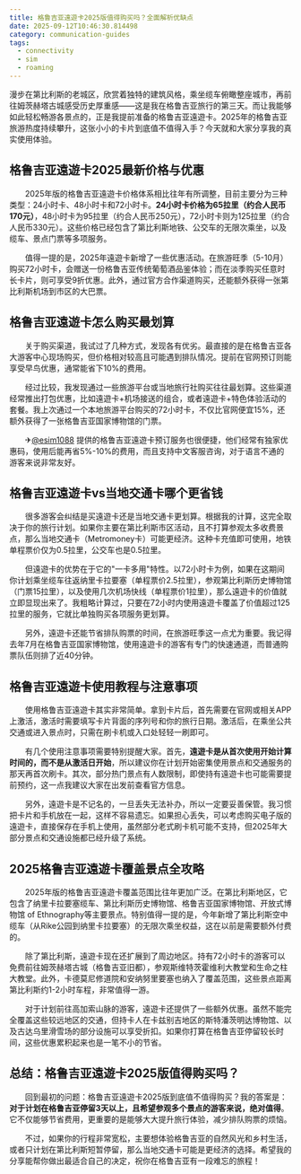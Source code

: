 ```yaml
---
title: 格鲁吉亚遠遊卡2025版值得购买吗？全面解析优缺点
date: 2025-09-12T10:46:30.814498
category: communication-guides
tags:
  - connectivity
  - sim
  - roaming
---
```


漫步在第比利斯的老城区，欣赏着独特的建筑风格，乘坐缆车俯瞰整座城市，再前往姆茨赫塔古城感受历史厚重感——这是我在格鲁吉亚旅行的第三天。而让我能够如此轻松畅游各景点的，正是我提前准备的格鲁吉亚遠遊卡。2025年的格鲁吉亚旅游热度持续攀升，这张小小的卡片到底值不值得入手？今天就和大家分享我的真实使用体验。

## 格鲁吉亚遠遊卡2025最新价格与优惠

　　2025年版的格鲁吉亚遠遊卡价格体系相比往年有所调整，目前主要分为三种类型：24小时卡、48小时卡和72小时卡。**24小时卡价格为65拉里（约合人民币170元）**，48小时卡为95拉里（约合人民币250元），72小时卡则为125拉里（约合人民币330元）。这些价格已经包含了第比利斯地铁、公交车的无限次乘坐，以及缆车、景点门票等多项服务。

　　值得一提的是，2025年遠遊卡新增了一些优惠活动。在旅游旺季（5-10月）购买72小时卡，会赠送一份格鲁吉亚传统葡萄酒品鉴体验；而在淡季购买任意时长卡片，则可享受9折优惠。此外，通过官方合作渠道购买，还能额外获得一张第比利斯机场到市区的大巴票。

## 格鲁吉亚遠遊卡怎么购买最划算

　　关于购买渠道，我试过了几种方式，发现各有优劣。最直接的是在格鲁吉亚各大游客中心现场购买，但价格相对较高且可能遇到排队情况。提前在官网预订则能享受早鸟优惠，通常能省下10%的费用。

　　经过比较，我发现通过一些旅游平台或当地旅行社购买往往最划算。这些渠道经常推出打包优惠，比如遠遊卡+机场接送的组合，或者遠遊卡+特色体验活动的套餐。我上次通过一个本地旅游平台购买的72小时卡，不仅比官网便宜15%，还额外获得了一张格鲁吉亚国家博物馆的门票。

　　✈[@esim1088](https://t.me/s/esim1088) 提供的格鲁吉亚遠遊卡预订服务也很便捷，他们经常有独家优惠码，使用后能再省5%-10%的费用，而且支持中文客服咨询，对于语言不通的游客来说非常友好。

## 格鲁吉亚遠遊卡vs当地交通卡哪个更省钱

　　很多游客会纠结是买遠遊卡还是当地交通卡更划算。根据我的计算，这完全取决于你的旅行计划。如果你主要在第比利斯市区活动，且不打算参观太多收费景点，那么当地交通卡（Metromoney卡）可能更经济。这种卡充值即可使用，地铁单程票价仅为0.5拉里，公交车也是0.5拉里。

　　但遠遊卡的优势在于它的"一卡多用"特性。以72小时卡为例，如果在这期间你计划乘坐缆车往返纳里卡拉要塞（单程票价2.5拉里），参观第比利斯历史博物馆（门票15拉里），以及使用几次机场快线（单程票价1拉里），那么遠遊卡的价值就立即显现出来了。我粗略计算过，只要在72小时内使用遠遊卡覆盖了价值超过125拉里的服务，它就比单独购买各项服务更划算。

　　另外，遠遊卡还能节省排队购票的时间，在旅游旺季这一点尤为重要。我记得去年7月在格鲁吉亚国家博物馆，使用遠遊卡的游客有专门的快速通道，而普通购票队伍则排了近40分钟。

## 格鲁吉亚遠遊卡使用教程与注意事项

　　使用格鲁吉亚遠遊卡其实非常简单。拿到卡片后，首先需要在官网或相关APP上激活，激活时需要填写卡片背面的序列号和你的旅行日期。激活后，在乘坐公共交通或进入景点时，只需在刷卡机或入口处轻轻一刷即可。

　　有几个使用注意事项需要特别提醒大家。首先，**遠遊卡是从首次使用开始计算时间的，而不是从激活日开始**，所以建议你在计划开始密集使用景点和交通服务的那天再首次刷卡。其次，部分热门景点有人数限制，即使持有遠遊卡也可能需要提前预约，这一点我建议大家在出发前查看官方信息。

　　另外，遠遊卡是不记名的，一旦丢失无法补办，所以一定要妥善保管。我习惯把卡片和手机放在一起，这样不容易遗忘。如果担心丢失，可以考虑购买电子版的遠遊卡，直接保存在手机上使用，虽然部分老式刷卡机可能不支持，但2025年大部分景点和交通设施都已经升级了系统。

## 2025格鲁吉亚遠遊卡覆盖景点全攻略

　　2025年版的格鲁吉亚遠遊卡覆盖范围比往年更加广泛。在第比利斯地区，它包含了纳里卡拉要塞缆车、第比利斯历史博物馆、格鲁吉亚国家博物馆、开放式博物馆 of Ethnography等主要景点。特别值得一提的是，今年新增了第比利斯空中缆车（从Rike公园到纳里卡拉要塞）的无限次乘坐权益，这在以前是需要额外付费的。

　　除了第比利斯，遠遊卡现在还扩展到了周边地区。持有72小时卡的游客可以免费前往姆茨赫塔古城（格鲁吉亚旧都），参观斯维特茨霍维利大教堂和生命之柱大教堂。此外，卡德莫尼修道院和安纳努里要塞也纳入了覆盖范围，这些景点距离第比利斯约1-2小时车程，非常值得一游。

　　对于计划前往高加索山脉的游客，遠遊卡还提供了一些额外优惠。虽然不能完全覆盖这些较远地区的交通，但持卡人在卡兹别吉地区的斯特潘茨明达博物馆、以及古达乌里滑雪场的部分设施可以享受折扣。如果你打算在格鲁吉亚停留较长时间，这些优惠累积起来也是一笔不小的节省。

## 总结：格鲁吉亚遠遊卡2025版值得购买吗？

　　回到最初的问题：格鲁吉亚遠遊卡2025版到底值不值得购买？我的答案是：**对于计划在格鲁吉亚停留3天以上，且希望参观多个景点的游客来说，绝对值得**。它不仅能够节省费用，更重要的是能够大大提升旅行体验，减少排队购票的烦恼。

　　不过，如果你的行程非常宽松，主要想体验格鲁吉亚的自然风光和乡村生活，或者只计划在第比利斯短暂停留，那么当地交通卡可能是更经济的选择。希望我的分享能帮你做出最适合自己的决定，祝你在格鲁吉亚有一段难忘的旅程！